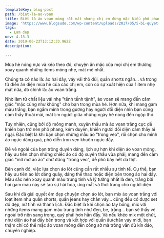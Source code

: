```yaml
---
templateKey: blog-post
path: /biet-la-ao-voan
title: Biết là áo voan mỏng rất mát nhưng chị em đừng mặc kiểu phô phang
image: 'https://www.blogsudo.com/wp-content/uploads/2017/05/5-bi-quyet-de-ban-mac-ao-thun-nu-sanh-dieu-chon-co-5_cach_mac_ao_thun_nu_sanh_dieu_den_cong_so-1280x720.jpg' 
tags:
  - Lam dep
uev: 4.18.3
date: 2019-06-23T13:12:33.962Z
description:
 
---
```



Mùa hè nóng nực và kéo theo đó, chuyện ăn mặc của mọi chị em thường xoay quanh những items mỏng nhẹ, mát mẻ nhất. 

Chúng ta có nào là: áo hai dây, váy vải thô đũi, quần shorts ngắn… và trong từ điển ăn diện mùa hè của các chị em, còn có sự xuất hiện của 1 item nhẹ mát nữa, đó chính là: áo voan trắng.



Nhờ làm từ chất liệu vải nhẹ "tểnh tềnh tệnh", áo voan sẽ mang đến cảm giác "mặc cũng như không" cho bạn trong mùa hè. Hơn nữa, khi mang gam màu trắng, bạn ngắm mình trong gương hay người đối diện nhìn bạn cũng cảm thấy thoải mái, mát lịm người giữa những ngày hè nóng đến ngộp thở. 



Tuy nhiên, cũng bởi độ mỏng manh, xuyên thấu mà áo voan trắng cực dễ khiến bạn trở nên phô phang, kém duyên, khiến người đối diện cảm thấy ái ngại. Đặc biệt là khi bạn chọn những mẫu áo "trong veo", rồi chọn cho mình áo ngực dáng quả, phô diễn trọn vẹn khuôn ngực đầy.

Để vẻ ngoài của bạn trông duyên dáng, lịch sự hơn khi diện áo voan mỏng, hãy ưu tiên chọn những chiếc áo có độ xuyên thấu vừa phải, mang đến cảm giác "mờ mờ ảo ảo" chứ đừng "trong veo", dễ phô bày hết da thịt.

Bên cạnh đó, việc lựa chọn áo lót cũng cần rất nhiều sự tinh tế. Cụ thể, bạn hãy ưu tiên áo lót dáng quây, dáng thể thao hoặc diện bên trong áo hai dây. Màu sắc nên xoay quanh màu trung tính và lý tưởng nhất là đen, trắng bởi hai gam màu này sẽ tạo sự hài hòa, ưng mắt và thời trang cho người diện.


Sau khi đã giải quyết êm đẹp chuyện chọn áo lót, bạn mix áo voan trắng với loạt item như quần shorts, quần jeans hay chân váy… cũng đều có được set đồ đẹp, nữ tính và thanh lịch. Đặc biệt là khi chọn áo tay bồng, mix với những items mang gam màu trung tính như đen, be, trắng… bạn sẽ thấy vẻ ngoài trở nên sang trọng, quý phái hơn hẳn đấy. Và nếu khéo mix một chút, như diện áo hai dây bên trong và kết hợp với quần âu/chân váy midi, bạn thậm chí có thể mặc áo voan mỏng đến công sở mà trông vẫn đủ kín đáo, chuyên nghiệp.